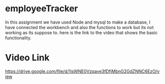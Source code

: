 # employeeTracker
In this assignment we have used Node and mysql to make a database, I have connected the workbench and also the functions to work but its not working as its suppose to.
here is the link to the video that shows the basic functionality. 

# Video Link
https://drive.google.com/file/d/1isWNE0Vzqave3fDfjMbnG2GdZNNC6EzO/view
